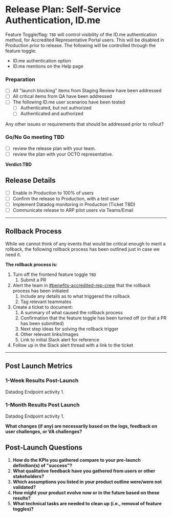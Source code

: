 # Release Plan: Self-Service Authentication, ID.me

Feature Toggle/flag:
`TBD` will control visibility of the ID.me authentication method, for Accredited Representative Portal users. This will be disabled in Production prior to release. The following will be controlled through the feature toggle:
   - ID.me authentication option
   - ID.me mentions on the Help page

### Preparation
- [ ] All "launch blocking" items from Staging Review have been addressed
- [ ] All critical items from QA have been addressed
- [ ] The following ID.me user scenarios have been tested
   - [ ] Authenticated, but not authorized
   - [ ] Authenticated and authorized

Any other issues or requirements that should be addressed prior to rollout?

### Go/No Go meeting TBD
- [ ] review the release plan with your team.
- [ ] review the plan with your OCTO representative.

**Verdict:TBD**

## Release Details

- [ ] Enable in Production to 100% of users
- [ ] Confirm the release to Production, with a test user
- [ ] Implement Datadog monitoring in Production (Ticket TBD)
- [ ] Communicate release to ARP pilot users via Teams/Email

***

## Rollback Process

While we cannot think of any events that would be critical enough to merit a rollback, the following rollback process has been outlined just in case we need it.

**The rollback process is:**
1. Turn off the frontend feature toggle `TBD` 
   1. Submit a PR
2. Alert the team in [#benefits-accredited-rep-crew](https://dsva.slack.com/archives/C05SUUM4GAW) that the rollback process has been initiated
   1. Include any details as to what triggered the rollback
   2. Tag relevant teammates
3. Create a ticket to document:
   1. A summary of what caused the rollback process
   2. Confirmation that the feature toggle has been turned off (or that a PR has been submitted)
   3. Next step ideas for solving the rollback trigger
   4. Other relevant links/images
   5. Link to initial Slack alert for reference
4. Follow up in the Slack alert thread with a link to the ticket

***

## Post Launch Metrics

### 1-Week Results Post-Launch 

Datadog Endpoint activity 
1. 

### 1-Month Results Post Launch

Datadog Endpoint activity
1. 

**What changes (if any) are necessarily based on the logs, feedback on user challenges, or VA challenges?**  


## Post-Launch Questions

1. **How do the KPIs you gathered compare to your pre-launch definition(s) of "success"?**
2. **What qualitative feedback have you gathered from users or other stakeholders?** 
3. **Which assumptions you listed in your product outline were/were not validated?**
4. **How might your product evolve now or in the future based on these results?** 
5. **What technical tasks are needed to clean up (i.e., removal of feature toggles)?**
